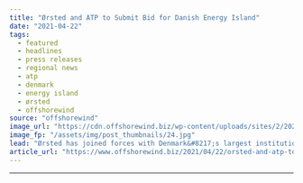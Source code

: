 ```yaml
---
title: "Ørsted and ATP to Submit Bid for Danish Energy Island"
date: "2021-04-22"
tags: 
  - featured
  - headlines
  - press releases
  - regional news
  - atp
  - denmark
  - energy island
  - ørsted
  - offshorewind
source: "offshorewind"
image_url: "https://cdn.offshorewind.biz/wp-content/uploads/sites/2/2021/04/22084504/energy-isl.jpg"
image_fp: "/assets/img/post_thumbnails/24.jpg"
lead: "Ørsted has joined forces with Denmark&#8217;s largest institutional investor ATP to submit a bid"
article_url: "https://www.offshorewind.biz/2021/04/22/orsted-and-atp-to-submit-bid-for-danish-energy-island/"
---
```


---
